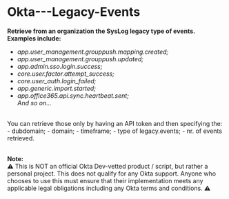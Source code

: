 # Okta---Legacy-Events

<b>Retrieve from an organization the SysLog legacy type of events. Examples include:</b>
<i> 
- app.user_management.grouppush.mapping.created;
- app.user_management.grouppush.updated;
- app.admin.sso.login.success;
- core.user.factor.attempt_success;
- core.user_auth.login_failed;
- app.generic.import.started;
- app.office365.api.sync.heartbeat.sent;<br>
And so on...
</i>
<br>
You can retrieve those only by having an API token and then specifying the:<br>
- dubdomain;
- domain;
- timeframe;
- type of legacy.events;
- nr. of events retrieved.<br><br>


<b> Note: </b> <br>
:warning: This is NOT an official Okta Dev-vetted product / script, but rather a personal project. This does not qualify for any Okta support. Anyone who chooses to use this must ensure that their implementation meets any applicable legal obligations including any Okta terms and conditions. :warning:
